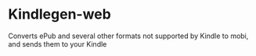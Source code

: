 # Kindlegen-web
Converts ePub and several other formats not supported by Kindle to mobi, and sends them to your Kindle
